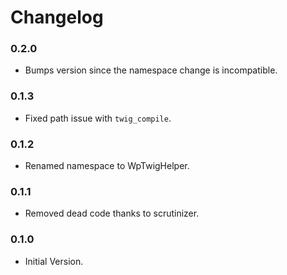 # Changelog

### 0.2.0

* Bumps version since the namespace change is incompatible.

### 0.1.3

* Fixed path issue with `twig_compile`.

### 0.1.2

* Renamed namespace to WpTwigHelper.

### 0.1.1

* Removed dead code thanks to scrutinizer.

### 0.1.0

* Initial Version.
